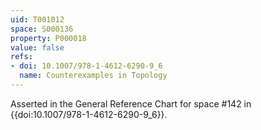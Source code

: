 ```yaml
---
uid: T001012
space: S000136
property: P000018
value: false
refs:
- doi: 10.1007/978-1-4612-6290-9_6
  name: Counterexamples in Topology
---
```


Asserted in the General Reference Chart for space #142 in
{{doi:10.1007/978-1-4612-6290-9_6}}.
